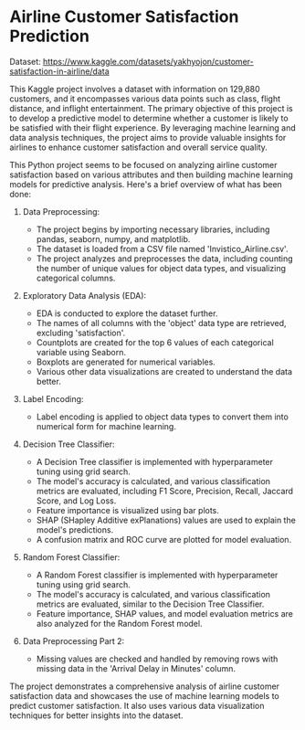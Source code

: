 ﻿# Airline Customer Satisfaction Prediction

Dataset: https://www.kaggle.com/datasets/yakhyojon/customer-satisfaction-in-airline/data

This Kaggle project involves a dataset with information on 129,880 customers, and it encompasses various data points such as class, flight distance, and inflight entertainment. The primary objective of this project is to develop a predictive model to determine whether a customer is likely to be satisfied with their flight experience. By leveraging machine learning and data analysis techniques, the project aims to provide valuable insights for airlines to enhance customer satisfaction and overall service quality.

This Python project seems to be focused on analyzing airline customer satisfaction based on various attributes and then building machine learning models for predictive analysis. Here's a brief overview of what has been done:

1. Data Preprocessing:
   - The project begins by importing necessary libraries, including pandas, seaborn, numpy, and matplotlib.
   - The dataset is loaded from a CSV file named 'Invistico_Airline.csv'.
   - The project analyzes and preprocesses the data, including counting the number of unique values for object data types, and visualizing categorical columns.

2. Exploratory Data Analysis (EDA):
   - EDA is conducted to explore the dataset further.
   - The names of all columns with the 'object' data type are retrieved, excluding 'satisfaction'.
   - Countplots are created for the top 6 values of each categorical variable using Seaborn.
   - Boxplots are generated for numerical variables.
   - Various other data visualizations are created to understand the data better.

3. Label Encoding:
   - Label encoding is applied to object data types to convert them into numerical form for machine learning.

4. Decision Tree Classifier:
   - A Decision Tree classifier is implemented with hyperparameter tuning using grid search.
   - The model's accuracy is calculated, and various classification metrics are evaluated, including F1 Score, Precision, Recall, Jaccard Score, and Log Loss.
   - Feature importance is visualized using bar plots.
   - SHAP (SHapley Additive exPlanations) values are used to explain the model's predictions.
   - A confusion matrix and ROC curve are plotted for model evaluation.

5. Random Forest Classifier:
   - A Random Forest classifier is implemented with hyperparameter tuning using grid search.
   - The model's accuracy is calculated, and various classification metrics are evaluated, similar to the Decision Tree Classifier.
   - Feature importance, SHAP values, and model evaluation metrics are also analyzed for the Random Forest model.

6. Data Preprocessing Part 2:
   - Missing values are checked and handled by removing rows with missing data in the 'Arrival Delay in Minutes' column.

The project demonstrates a comprehensive analysis of airline customer satisfaction data and showcases the use of machine learning models to predict customer satisfaction. It also uses various data visualization techniques for better insights into the dataset.
